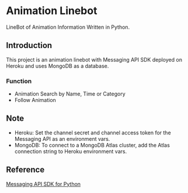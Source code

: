 # Animation Linebot
LineBot of Animation Information Written in Python.

## Introduction
This project is an animation linebot with Messaging API SDK deployed on Heroku and uses MongoDB as a database.

### Function
* Animation Search by Name, Time or Category
* Follow Animation

## Note
* Heroku: Set the channel secret and channel access token for the Messaging API as an environment vars.
* MongoDB: To connect to a MongoDB Atlas cluster, add the Atlas connection string to Heroku environment vars.

## Reference
[Messaging API SDK for Python](https://github.com/line/line-bot-sdk-python)